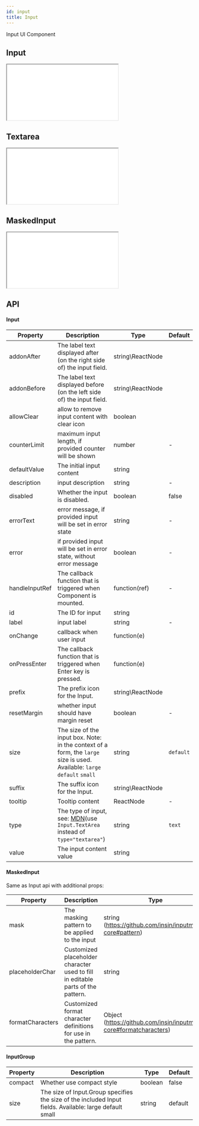 ```yaml
---
id: input
title: Input
---
```


Input UI Component

## Input

<iframe src="/storybook-static/iframe.html?id=components-input--input"></iframe>

## Textarea

<iframe src="/storybook-static/iframe.html?id=components-input--textarea"></iframe>

## MaskedInput

<iframe src="/storybook-static/iframe.html?id=components-input--maskedinput"></iframe>

## API

#### Input

| Property       | Description                                                                                                                                                        | Type             | Default   |
| -------------- | ------------------------------------------------------------------------------------------------------------------------------------------------------------------ | ---------------- | --------- |
| addonAfter     | The label text displayed after (on the right side of) the input field.                                                                                             | string\ReactNode |           |
| addonBefore    | The label text displayed before (on the left side of) the input field.                                                                                             | string\ReactNode |           |
| allowClear     | allow to remove input content with clear icon                                                                                                                      | boolean          |           |
| counterLimit   | maximum input length, if provided counter will be shown                                                                                                            | number           | -         |
| defaultValue   | The initial input content                                                                                                                                          | string           |           |
| description    | input description                                                                                                                                                  | string           | -         |
| disabled       | Whether the input is disabled.                                                                                                                                     | boolean          | false     |
| errorText      | error message, if provided input will be set in error state                                                                                                        | string           | -         |
| error          | if provided input will be set in error state, without error message                                                                                                | boolean          | -         |
| handleInputRef | The callback function that is triggered when Component is mounted.                                                                                                 | function(ref)    | -         |
| id             | The ID for input                                                                                                                                                   | string           |           |
| label          | input label                                                                                                                                                        | string           | -         |
| onChange       | callback when user input                                                                                                                                           | function(e)      |           |
| onPressEnter   | The callback function that is triggered when Enter key is pressed.                                                                                                 | function(e)      |           |
| prefix         | The prefix icon for the Input.                                                                                                                                     | string\ReactNode |           |
| resetMargin    | whether input should have margin reset                                                                                                                             | boolean          | -         |
| size           | The size of the input box. Note: in the context of a form, the `large` size is used. Available: `large` `default` `small`                                          | string           | `default` |
| suffix         | The suffix icon for the Input.                                                                                                                                     | string\ReactNode |           |
| tooltip        | Tooltip content                                                                                                                                                    | ReactNode        | -         |
| type           | The type of input, see: [MDN](https://developer.mozilla.org/docs/Web/HTML/Element/input#Form_%3Cinput%3E_types)(use `Input.TextArea` instead of `type="textarea"`) | string           | `text`    |
| value          | The input content value                                                                                                                                            | string           |           |

#### MaskedInput

Same as Input api with additional props:

| Property         | Description                                                                                                                                                        | Type                                                              | Default   |
| --------------   | ------------------------------------------------------------------------------------------------------------------------------------------------------------------ | ----------------                                                  | --------- |
| mask             | The masking pattern to be applied to the input                                                                                                                     | string (https://github.com/insin/inputmask-core#pattern)          | -         |
| placeholderChar  | Customized placeholder character used to fill in editable parts of the pattern.                                                                                    | string                                                            | '_'       |
| formatCharacters | Customized format character definitions for use in the pattern.                                                                                                    | Object (https://github.com/insin/inputmask-core#formatcharacters) | -         |

#### InputGroup

| Property | Description                                                                                             | Type    | Default |
| -------- | ------------------------------------------------------------------------------------------------------- | ------- | ------- |
| compact  | Whether use compact style                                                                               | boolean | false   |
| size     | The size of Input.Group specifies the size of the included Input fields. Available: large default small | string  | default |
